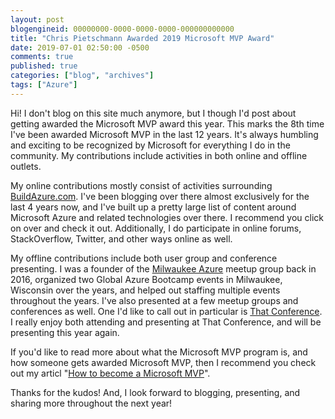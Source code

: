 ```yaml
---
layout: post
blogengineid: 00000000-0000-0000-0000-000000000000
title: "Chris Pietschmann Awarded 2019 Microsoft MVP Award"
date: 2019-07-01 02:50:00 -0500
comments: true
published: true
categories: ["blog", "archives"]
tags: ["Azure"]
---
```

Hi! I don't blog on this site much anymore, but I though I'd post about getting awarded the Microsoft MVP award this year. This marks the 8th time I've been awarded Microsoft MVP in the last 12 years. It's always humbling and exciting to be recognized by Microsoft for everything I do in the community. My contributions include activities in both online and offline outlets.

My online contributions mostly consist of activities surrounding [BuildAzure.com](https://buildazure.com). I've been blogging over there almost exclusively for the last 4 years now, and I've built up a pretty large list of content around Microsoft Azure and related technologies over there. I recommend you click on over and check it out. Additionally, I do participate in online forums, StackOverflow, Twitter, and other ways online as well.

My offline contributions include both user group and conference presenting. I was a founder of the [Milwaukee Azure](http://mkeazure.com) meetup group back in 2016, organized two Global Azure Bootcamp events in Milwaukee, Wisconsin over the years, and helped out staffing multiple events throughout the years. I've also presented at a few meetup groups and conferences as well. One I'd like to call out in particular is [That Conference](http://thatconference.com). I really enjoy both attending and presenting at That Conference, and will be presenting this year again.

If you'd like to read more about what the Microsoft MVP program is, and how someone gets awarded Microsoft MVP, then I recommend you check out my articl "[How to become a Microsoft MVP](https://buildazure.com/2018/02/20/how-to-become-a-microsoft-mvp/)".

Thanks for the kudos! And, I look forward to blogging, presenting, and sharing more throughout the next year!

